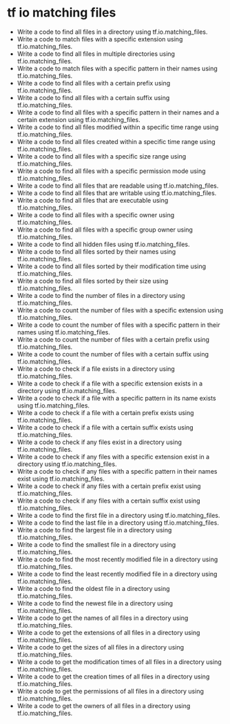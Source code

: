 # tf io matching files

- Write a code to find all files in a directory using tf.io.matching_files.
- Write a code to match files with a specific extension using tf.io.matching_files.
- Write a code to find all files in multiple directories using tf.io.matching_files.
- Write a code to match files with a specific pattern in their names using tf.io.matching_files.
- Write a code to find all files with a certain prefix using tf.io.matching_files.
- Write a code to find all files with a certain suffix using tf.io.matching_files.
- Write a code to find all files with a specific pattern in their names and a certain extension using tf.io.matching_files.
- Write a code to find all files modified within a specific time range using tf.io.matching_files.
- Write a code to find all files created within a specific time range using tf.io.matching_files.
- Write a code to find all files with a specific size range using tf.io.matching_files.
- Write a code to find all files with a specific permission mode using tf.io.matching_files.
- Write a code to find all files that are readable using tf.io.matching_files.
- Write a code to find all files that are writable using tf.io.matching_files.
- Write a code to find all files that are executable using tf.io.matching_files.
- Write a code to find all files with a specific owner using tf.io.matching_files.
- Write a code to find all files with a specific group owner using tf.io.matching_files.
- Write a code to find all hidden files using tf.io.matching_files.
- Write a code to find all files sorted by their names using tf.io.matching_files.
- Write a code to find all files sorted by their modification time using tf.io.matching_files.
- Write a code to find all files sorted by their size using tf.io.matching_files.
- Write a code to find the number of files in a directory using tf.io.matching_files.
- Write a code to count the number of files with a specific extension using tf.io.matching_files.
- Write a code to count the number of files with a specific pattern in their names using tf.io.matching_files.
- Write a code to count the number of files with a certain prefix using tf.io.matching_files.
- Write a code to count the number of files with a certain suffix using tf.io.matching_files.
- Write a code to check if a file exists in a directory using tf.io.matching_files.
- Write a code to check if a file with a specific extension exists in a directory using tf.io.matching_files.
- Write a code to check if a file with a specific pattern in its name exists using tf.io.matching_files.
- Write a code to check if a file with a certain prefix exists using tf.io.matching_files.
- Write a code to check if a file with a certain suffix exists using tf.io.matching_files.
- Write a code to check if any files exist in a directory using tf.io.matching_files.
- Write a code to check if any files with a specific extension exist in a directory using tf.io.matching_files.
- Write a code to check if any files with a specific pattern in their names exist using tf.io.matching_files.
- Write a code to check if any files with a certain prefix exist using tf.io.matching_files.
- Write a code to check if any files with a certain suffix exist using tf.io.matching_files.
- Write a code to find the first file in a directory using tf.io.matching_files.
- Write a code to find the last file in a directory using tf.io.matching_files.
- Write a code to find the largest file in a directory using tf.io.matching_files.
- Write a code to find the smallest file in a directory using tf.io.matching_files.
- Write a code to find the most recently modified file in a directory using tf.io.matching_files.
- Write a code to find the least recently modified file in a directory using tf.io.matching_files.
- Write a code to find the oldest file in a directory using tf.io.matching_files.
- Write a code to find the newest file in a directory using tf.io.matching_files.
- Write a code to get the names of all files in a directory using tf.io.matching_files.
- Write a code to get the extensions of all files in a directory using tf.io.matching_files.
- Write a code to get the sizes of all files in a directory using tf.io.matching_files.
- Write a code to get the modification times of all files in a directory using tf.io.matching_files.
- Write a code to get the creation times of all files in a directory using tf.io.matching_files.
- Write a code to get the permissions of all files in a directory using tf.io.matching_files.
- Write a code to get the owners of all files in a directory using tf.io.matching_files.